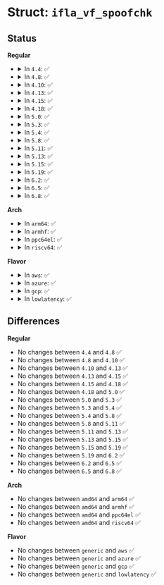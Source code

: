 # Struct: <code>ifla_vf_spoofchk</code>

## Status
<b>Regular</b>
<ul>
<li>
<details>
<summary>In <code>4.4</code>: ✅</summary>

```c
struct ifla_vf_spoofchk {
    __u32 vf;
    __u32 setting;
};
```
</details>
</li>
<li>
<details>
<summary>In <code>4.8</code>: ✅</summary>

```c
struct ifla_vf_spoofchk {
    __u32 vf;
    __u32 setting;
};
```
</details>
</li>
<li>
<details>
<summary>In <code>4.10</code>: ✅</summary>

```c
struct ifla_vf_spoofchk {
    __u32 vf;
    __u32 setting;
};
```
</details>
</li>
<li>
<details>
<summary>In <code>4.13</code>: ✅</summary>

```c
struct ifla_vf_spoofchk {
    __u32 vf;
    __u32 setting;
};
```
</details>
</li>
<li>
<details>
<summary>In <code>4.15</code>: ✅</summary>

```c
struct ifla_vf_spoofchk {
    __u32 vf;
    __u32 setting;
};
```
</details>
</li>
<li>
<details>
<summary>In <code>4.18</code>: ✅</summary>

```c
struct ifla_vf_spoofchk {
    __u32 vf;
    __u32 setting;
};
```
</details>
</li>
<li>
<details>
<summary>In <code>5.0</code>: ✅</summary>

```c
struct ifla_vf_spoofchk {
    __u32 vf;
    __u32 setting;
};
```
</details>
</li>
<li>
<details>
<summary>In <code>5.3</code>: ✅</summary>

```c
struct ifla_vf_spoofchk {
    __u32 vf;
    __u32 setting;
};
```
</details>
</li>
<li>
<details>
<summary>In <code>5.4</code>: ✅</summary>

```c
struct ifla_vf_spoofchk {
    __u32 vf;
    __u32 setting;
};
```
</details>
</li>
<li>
<details>
<summary>In <code>5.8</code>: ✅</summary>

```c
struct ifla_vf_spoofchk {
    __u32 vf;
    __u32 setting;
};
```
</details>
</li>
<li>
<details>
<summary>In <code>5.11</code>: ✅</summary>

```c
struct ifla_vf_spoofchk {
    __u32 vf;
    __u32 setting;
};
```
</details>
</li>
<li>
<details>
<summary>In <code>5.13</code>: ✅</summary>

```c
struct ifla_vf_spoofchk {
    __u32 vf;
    __u32 setting;
};
```
</details>
</li>
<li>
<details>
<summary>In <code>5.15</code>: ✅</summary>

```c
struct ifla_vf_spoofchk {
    __u32 vf;
    __u32 setting;
};
```
</details>
</li>
<li>
<details>
<summary>In <code>5.19</code>: ✅</summary>

```c
struct ifla_vf_spoofchk {
    __u32 vf;
    __u32 setting;
};
```
</details>
</li>
<li>
<details>
<summary>In <code>6.2</code>: ✅</summary>

```c
struct ifla_vf_spoofchk {
    __u32 vf;
    __u32 setting;
};
```
</details>
</li>
<li>
<details>
<summary>In <code>6.5</code>: ✅</summary>

```c
struct ifla_vf_spoofchk {
    __u32 vf;
    __u32 setting;
};
```
</details>
</li>
<li>
<details>
<summary>In <code>6.8</code>: ✅</summary>

```c
struct ifla_vf_spoofchk {
    __u32 vf;
    __u32 setting;
};
```
</details>
</li>
</ul>
<b>Arch</b>
<ul>
<li>
<details>
<summary>In <code>arm64</code>: ✅</summary>

```c
struct ifla_vf_spoofchk {
    __u32 vf;
    __u32 setting;
};
```
</details>
</li>
<li>
<details>
<summary>In <code>armhf</code>: ✅</summary>

```c
struct ifla_vf_spoofchk {
    __u32 vf;
    __u32 setting;
};
```
</details>
</li>
<li>
<details>
<summary>In <code>ppc64el</code>: ✅</summary>

```c
struct ifla_vf_spoofchk {
    __u32 vf;
    __u32 setting;
};
```
</details>
</li>
<li>
<details>
<summary>In <code>riscv64</code>: ✅</summary>

```c
struct ifla_vf_spoofchk {
    __u32 vf;
    __u32 setting;
};
```
</details>
</li>
</ul>
<b>Flavor</b>
<ul>
<li>
<details>
<summary>In <code>aws</code>: ✅</summary>

```c
struct ifla_vf_spoofchk {
    __u32 vf;
    __u32 setting;
};
```
</details>
</li>
<li>
<details>
<summary>In <code>azure</code>: ✅</summary>

```c
struct ifla_vf_spoofchk {
    __u32 vf;
    __u32 setting;
};
```
</details>
</li>
<li>
<details>
<summary>In <code>gcp</code>: ✅</summary>

```c
struct ifla_vf_spoofchk {
    __u32 vf;
    __u32 setting;
};
```
</details>
</li>
<li>
<details>
<summary>In <code>lowlatency</code>: ✅</summary>

```c
struct ifla_vf_spoofchk {
    __u32 vf;
    __u32 setting;
};
```
</details>
</li>
</ul>

## Differences
<b>Regular</b>
<ul>
<li>
No changes between <code>4.4</code> and <code>4.8</code> ✅
</li>
<li>
No changes between <code>4.8</code> and <code>4.10</code> ✅
</li>
<li>
No changes between <code>4.10</code> and <code>4.13</code> ✅
</li>
<li>
No changes between <code>4.13</code> and <code>4.15</code> ✅
</li>
<li>
No changes between <code>4.15</code> and <code>4.18</code> ✅
</li>
<li>
No changes between <code>4.18</code> and <code>5.0</code> ✅
</li>
<li>
No changes between <code>5.0</code> and <code>5.3</code> ✅
</li>
<li>
No changes between <code>5.3</code> and <code>5.4</code> ✅
</li>
<li>
No changes between <code>5.4</code> and <code>5.8</code> ✅
</li>
<li>
No changes between <code>5.8</code> and <code>5.11</code> ✅
</li>
<li>
No changes between <code>5.11</code> and <code>5.13</code> ✅
</li>
<li>
No changes between <code>5.13</code> and <code>5.15</code> ✅
</li>
<li>
No changes between <code>5.15</code> and <code>5.19</code> ✅
</li>
<li>
No changes between <code>5.19</code> and <code>6.2</code> ✅
</li>
<li>
No changes between <code>6.2</code> and <code>6.5</code> ✅
</li>
<li>
No changes between <code>6.5</code> and <code>6.8</code> ✅
</li>
</ul>
<b>Arch</b>
<ul>
<li>
No changes between <code>amd64</code> and <code>arm64</code> ✅
</li>
<li>
No changes between <code>amd64</code> and <code>armhf</code> ✅
</li>
<li>
No changes between <code>amd64</code> and <code>ppc64el</code> ✅
</li>
<li>
No changes between <code>amd64</code> and <code>riscv64</code> ✅
</li>
</ul>
<b>Flavor</b>
<ul>
<li>
No changes between <code>generic</code> and <code>aws</code> ✅
</li>
<li>
No changes between <code>generic</code> and <code>azure</code> ✅
</li>
<li>
No changes between <code>generic</code> and <code>gcp</code> ✅
</li>
<li>
No changes between <code>generic</code> and <code>lowlatency</code> ✅
</li>
</ul>
